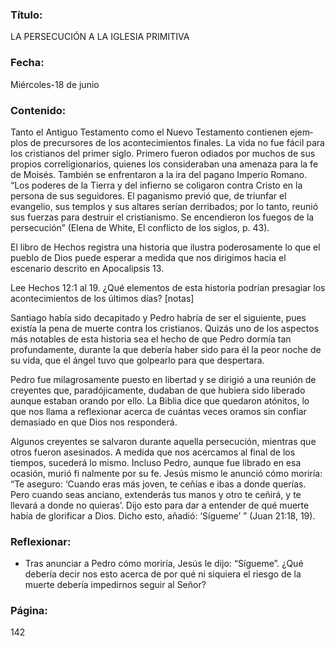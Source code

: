 ### Título:

LA PERSECUCIÓN A LA IGLESIA PRIMITIVA

### Fecha:

Miércoles-18 de junio

### Contenido:

Tanto el Antiguo Testamento como el Nuevo Testamento contienen ejem­
plos de precursores de los acontecimientos finales. La vida no fue fácil para
los cristianos del primer siglo. Primero fueron odiados por muchos de sus
propios correligionarios, quienes los consideraban una amenaza para la fe
de Moisés. También se enfrentaron a la ira del pagano Imperio Romano. “Los
poderes de la Tierra y del infierno se coligaron contra Cristo en la persona
de sus seguidores. El paganismo previó que, de triunfar el evangelio, sus
templos y sus altares serían derribados; por lo tanto, reunió sus fuerzas para
destruir el cristianismo. Se encendieron los fuegos de la persecución” (Elena
de White, El conflicto de los siglos, p. 43).

El libro de Hechos registra una historia que ilustra poderosamente lo
que el pueblo de Dios puede esperar a medida que nos dirigimos hacia el
escenario descrito en Apocalipsis 13.

Lee Hechos 12:1 al 19. ¿Qué elementos de esta historia podrían presagiar
los acontecimientos de los últimos días? [notas]

Santiago había sido decapitado y Pedro habría de ser el siguiente, pues existía
la pena de muerte contra los cristianos. Quizás uno de los aspectos más notables
de esta historia sea el hecho de que Pedro dormía tan profundamente, durante
la que debería haber sido para él la peor noche de su vida, que el ángel tuvo que
golpearlo para que despertara.

Pedro fue milagrosamente puesto en libertad y se dirigió a una reunión de
creyentes que, paradójicamente, dudaban de que hubiera sido liberado aunque
estaban orando por ello. La Biblia dice que quedaron atónitos, lo que nos llama
a reflexionar acerca de cuántas veces oramos sin confiar demasiado en que
Dios nos responderá.

Algunos creyentes se salvaron durante aquella persecución, mientras que
otros fueron asesinados. A medida que nos acercamos al final de los tiempos,
sucederá lo mismo. Incluso Pedro, aunque fue librado en esa ocasión, murió fi­
nalmente por su fe. Jesús mismo le anunció cómo moriría: “Te aseguro: ‘Cuando
eras más joven, te ceñías e ibas a donde querías. Pero cuando seas anciano,
extenderás tus manos y otro te ceñirá, y te llevará a donde no quieras’. Dijo esto
para dar a entender de qué muerte había de glorificar a Dios. Dicho esto, añadió:
‘Sígueme’ ” (Juan 21:18, 19).

### Reflexionar:

- Tras anunciar a Pedro cómo moriría, Jesús le dijo: “Sígueme”. ¿Qué debería decir­
  nos esto acerca de por qué ni siquiera el riesgo de la muerte debería impedirnos
  seguir al Señor?

### Página:

142
